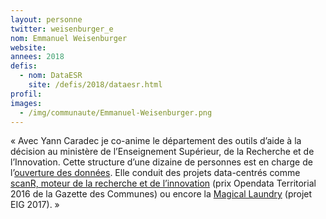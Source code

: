 ```yaml
---
layout: personne
twitter: weisenburger_e
nom: Emmanuel Weisenburger
website:
annees: 2018
defis: 
  - nom: DataESR
    site: /defis/2018/dataesr.html
profil: 
images:
  - /img/communaute/Emmanuel-Weisenburger.png
---
```


« Avec Yann Caradec je co-anime le département des
outils d’aide à la décision au ministère de l’Enseignement Supérieur,
de la Recherche et de l’Innovation. Cette structure d’une dizaine de
personnes est en charge de l’[ouverture des
données](https://data.enseignementsup-recherche.gouv.fr/). Elle
conduit des projets data-centrés comme [scanR, moteur de la recherche
et de l’innovation](http://scanr.enseignementsup-recherche.gouv.fr/)
(prix Opendata Territorial 2016 de la Gazette des Communes) ou encore
la [Magical
Laundry](https://github.com/eig-2017/the-magical-csv-merge-machine)
(projet EIG 2017). »

